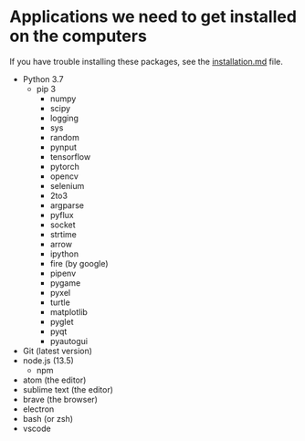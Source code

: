 # Applications we need to get installed on the computers

If you have trouble installing these packages, see the [installation.md](installation.md) file.     

- Python 3.7
  - pip 3
    - numpy
    - scipy
    - logging
    - sys
    - random
    - pynput
    - tensorflow
    - pytorch
    - opencv
    - selenium
    - 2to3
    - argparse
    - pyflux
    - socket
    - strtime
    - arrow
    - ipython
    - fire (by google)
    - pipenv
    - pygame
    - pyxel
    - turtle
    - matplotlib
    - pyglet
    - pyqt
    - pyautogui
- Git (latest version)
- node.js (13.5)
  - npm
- atom (the editor)
- sublime text (the editor)
- brave (the browser)
- electron
- bash (or zsh)
- vscode
